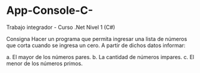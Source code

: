 # App-Console-C-
Trabajo integrador - Curso .Net Nivel 1 (C#)

Consigna
Hacer un programa que permita ingresar una lista de números que corta cuando se ingresa un cero. A partir de dichos datos informar:

a. El mayor de los números pares.
b. La cantidad de números impares.
c. El menor de los números primos.
